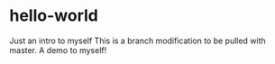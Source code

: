 # hello-world
Just an intro to myself
This is a branch modification to be pulled with master.
A demo to myself!
